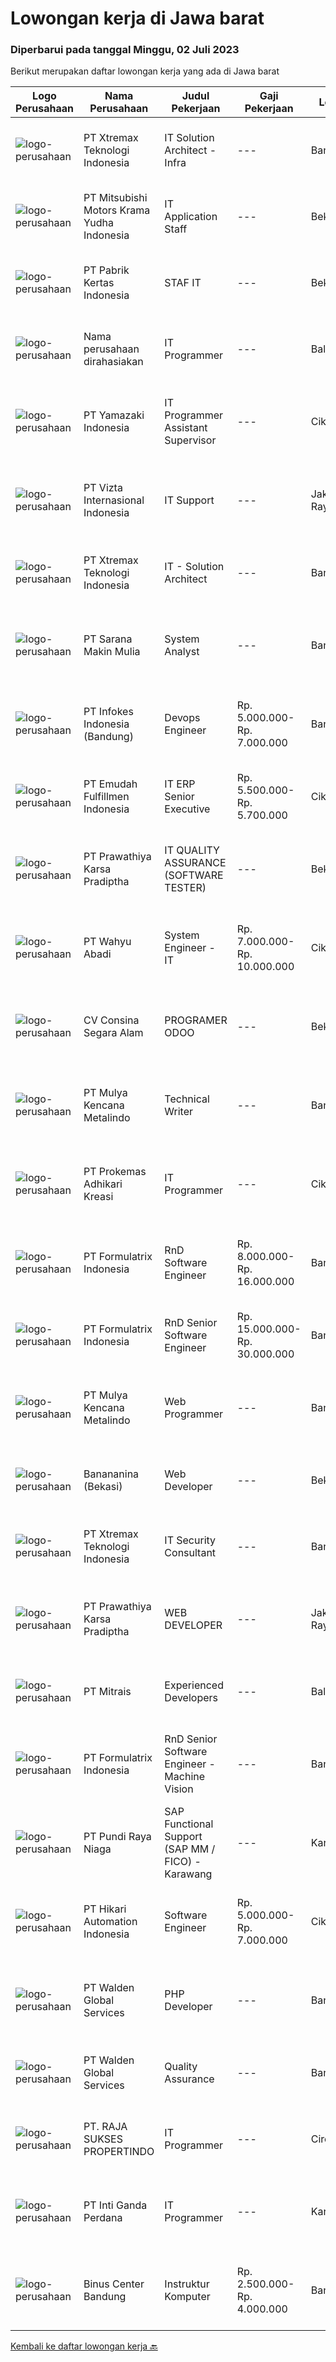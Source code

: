 
  # Lowongan kerja di Jawa barat

  ### Diperbarui pada tanggal Minggu, 02 Juli 2023

  Berikut merupakan daftar lowongan kerja yang ada di Jawa barat

  |Logo Perusahaan | Nama Perusahaan | Judul Pekerjaan | Gaji Pekerjaan | Lokasi | Deskripsi | Tanggal diunggah | Pranala |
  | -------------- | --------------- | --------------- | --------- | --------- | -------------- | ------- | ----------- |
  |![logo-perusahaan](https://image-service-cdn.seek.com.au/ce74a79d8ea261e54cdae65dc8035221535675cf/ee4dce1061f3f616224767ad58cb2fc751b8d2dc)|PT Xtremax Teknologi Indonesia|IT Solution Architect - Infra|---|Bandung|Description:This job position is suitable for individuals who are constant learners, problem solvers, and multi-taskers. Candidates who thrive in a...|Kamis, 29 Juni 2023|https://www.jobstreet.co.id/id/job/it-solution-architect-infra-4378442?token=0~eb9798a1-4609-4853-95c2-8927a0e88325&sectionRank=1&jobId=jobstreet-id-job-4378442|
|![logo-perusahaan](https://image-service-cdn.seek.com.au/d343b81d9df735f36ea657b1d6f4597369f0995e/ee4dce1061f3f616224767ad58cb2fc751b8d2dc)|PT Mitsubishi Motors Krama Yudha Indonesia|IT Application Staff|---|Bekasi|Main Duties:1. Main in change in SAP system for FI, CO and SD modul2. In change MMKI in house development system: MEDS, AVON, catia, et cetera.3....|Jumat, 30 Juni 2023|https://www.jobstreet.co.id/id/job/it-application-staff-4389079?token=0~eb9798a1-4609-4853-95c2-8927a0e88325&sectionRank=2&jobId=jobstreet-id-job-4389079|
|![logo-perusahaan](https://image-service-cdn.seek.com.au/ea83f0b87039c5d07ef726ca41a6187965ebea0b/ee4dce1061f3f616224767ad58cb2fc751b8d2dc)|PT Pabrik Kertas Indonesia|STAF IT|---|Bekasi|Perusahaan yang bergerak di bidang Packaging berdomisili di wilayah BEKASI.Prasyarat: Usia maksimal 35 taun Pendidikan Minimal D3/ S1 Teknik...|Jumat, 30 Juni 2023|https://www.jobstreet.co.id/id/job/staf-it-4388786?token=0~eb9798a1-4609-4853-95c2-8927a0e88325&sectionRank=3&jobId=jobstreet-id-job-4388786|
|![logo-perusahaan](https://i.ibb.co/sqvTCh9/112815900-stock-vector-no-image-available-icon-flat-vector.webp)|Nama perusahaan dirahasiakan|IT Programmer|---|Bali|Pendidikan minimal S1 segala jurusan Minimal memiliki 2 tahun pengalaman kerja di bidang yang sama Memiliki pengetahuan mengenai PHP dan bahasa...|Jumat, 30 Juni 2023|https://www.jobstreet.co.id/id/job/it-programmer-4389554?token=0~eb9798a1-4609-4853-95c2-8927a0e88325&sectionRank=4&jobId=jobstreet-id-job-4389554|
|![logo-perusahaan](https://image-service-cdn.seek.com.au/edc7bb96f745b6e8ab564225bd2ceeb1c2c04b40/ee4dce1061f3f616224767ad58cb2fc751b8d2dc)|PT Yamazaki Indonesia|IT Programmer Assistant Supervisor|---|Cikarang|Job Description: Use programming languages to write new program for bread industry Expand and update existing program Run tests to find any errors or...|Senin, 26 Juni 2023|https://www.jobstreet.co.id/id/job/it-programmer-assistant-supervisor-4385417?token=0~eb9798a1-4609-4853-95c2-8927a0e88325&sectionRank=5&jobId=jobstreet-id-job-4385417|
|![logo-perusahaan](https://image-service-cdn.seek.com.au/5a2d6af517b717500aec1660ed74bf644e99542e/ee4dce1061f3f616224767ad58cb2fc751b8d2dc)|PT Vizta Internasional Indonesia|IT Support|---|Jakarta Raya|Melakukan instalasi dan konfigurasi software computer serta mampu memperbaiki troubleshooting software Melakukan instalasi dan konfigurasi security...|Senin, 26 Juni 2023|https://www.jobstreet.co.id/id/job/it-support-4385959?token=0~eb9798a1-4609-4853-95c2-8927a0e88325&sectionRank=6&jobId=jobstreet-id-job-4385959|
|![logo-perusahaan](https://image-service-cdn.seek.com.au/ce74a79d8ea261e54cdae65dc8035221535675cf/ee4dce1061f3f616224767ad58cb2fc751b8d2dc)|PT Xtremax Teknologi Indonesia|IT - Solution Architect|---|Bandung|This job position is suitable for individuals who are constant learners, problem solvers, and multi-taskers. Candidates who thrive in a fast-paced...|Rabu, 28 Juni 2023|https://www.jobstreet.co.id/id/job/it-solution-architect-4376770?token=0~eb9798a1-4609-4853-95c2-8927a0e88325&sectionRank=7&jobId=jobstreet-id-job-4376770|
|![logo-perusahaan](https://i.ibb.co/sqvTCh9/112815900-stock-vector-no-image-available-icon-flat-vector.webp)|PT Sarana Makin Mulia|System Analyst|---|Bandung|Requirements: Minimum 3 years experience as business/system analyst Must possess at least Bachelor Degree Good knowledge about System Analysis and...|Jumat, 30 Juni 2023|https://www.jobstreet.co.id/id/job/system-analyst-4388873?token=0~eb9798a1-4609-4853-95c2-8927a0e88325&sectionRank=8&jobId=jobstreet-id-job-4388873|
|![logo-perusahaan](https://image-service-cdn.seek.com.au/97daf19111f6ec5fda53f3c6ed91dd429d6a0fdd/ee4dce1061f3f616224767ad58cb2fc751b8d2dc)|PT Infokes Indonesia (Bandung)|Devops Engineer|Rp. 5.000.000-Rp. 7.000.000|Bandung|KRITERIA Minimal 2-3 Tahun Pengalaman di bidang yang sama Memahami dan Menguasai Implementasi &amp; Konfigurasi Cloud Memiliki Pengalaman terkait...|Kamis, 29 Juni 2023|https://www.jobstreet.co.id/id/job/devops-engineer-4378276?token=0~eb9798a1-4609-4853-95c2-8927a0e88325&sectionRank=9&jobId=jobstreet-id-job-4378276|
|![logo-perusahaan](https://image-service-cdn.seek.com.au/85c6d7e7e607555946c166070aed68d847eec07a/ee4dce1061f3f616224767ad58cb2fc751b8d2dc)|PT Emudah Fulfillmen Indonesia|IT ERP Senior Executive|Rp. 5.500.000-Rp. 5.700.000|Cikarang|Requirements Bachelor Degree on Informaton System et cetera., Have 2 years experience for handle ERP Well understood the ERP system Excellent verbal...|Rabu, 28 Juni 2023|https://www.jobstreet.co.id/id/job/it-erp-senior-executive-4388064?token=0~eb9798a1-4609-4853-95c2-8927a0e88325&sectionRank=10&jobId=jobstreet-id-job-4388064|
|![logo-perusahaan](https://image-service-cdn.seek.com.au/25f275779d2d36a25f086ac9b1c5b5be868683f6/ee4dce1061f3f616224767ad58cb2fc751b8d2dc)|PT Prawathiya Karsa Pradiptha|IT QUALITY ASSURANCE (SOFTWARE TESTER)|---|Bekasi|Candidate must be at least Diploma Degree or Bachelor Degree (Computer Science, Information Technology, Information Management) Fresh graduate are...|Rabu, 28 Juni 2023|https://www.jobstreet.co.id/id/job/it-quality-assurance-software-tester-4388176?token=0~eb9798a1-4609-4853-95c2-8927a0e88325&sectionRank=11&jobId=jobstreet-id-job-4388176|
|![logo-perusahaan](https://image-service-cdn.seek.com.au/6026439138bc0c2a4b79e463e0e7a208b376bebe/ee4dce1061f3f616224767ad58cb2fc751b8d2dc)|PT Wahyu Abadi|System Engineer - IT|Rp. 7.000.000-Rp. 10.000.000|Cikarang|Bertanggung jawab atas kelancaran dan pemeliharaan sistem/program komputer di perusahaan Mengidentifikasi dan memenuhi kebutuhan perusahaan mengenai...|Senin, 26 Juni 2023|https://www.jobstreet.co.id/id/job/system-engineer-it-4384822?token=0~eb9798a1-4609-4853-95c2-8927a0e88325&sectionRank=12&jobId=jobstreet-id-job-4384822|
|![logo-perusahaan](https://image-service-cdn.seek.com.au/99d24bb696cccccbb7d685b7885f1e2c83ecd1c1/ee4dce1061f3f616224767ad58cb2fc751b8d2dc)|CV Consina Segara Alam|PROGRAMER ODOO|---|Bekasi|Deskripsi Pekerjaan : Mengetahui dan menguasai ERP system Minimal 3 thn Menguasai Platform Odoo 8 Minimal 2 thn Menguasai Bahasa Pemprograman Python...|Kamis, 29 Juni 2023|https://www.jobstreet.co.id/id/job/programer-odoo-4371368?token=0~eb9798a1-4609-4853-95c2-8927a0e88325&sectionRank=13&jobId=jobstreet-id-job-4371368|
|![logo-perusahaan](https://image-service-cdn.seek.com.au/9b30f00e5d44221643d2b46b334a39edb1dbf377/ee4dce1061f3f616224767ad58cb2fc751b8d2dc)|PT Mulya Kencana Metalindo|Technical Writer|---|Bandung|kualifikasi pelamar : Pendidikan minimum S1 Informatika atau dibidang terkait Memiliki pengalaman minimal 1 tahun sebagai Technical Writer Memiliki...|Kamis, 29 Juni 2023|https://www.jobstreet.co.id/id/job/technical-writer-4377991?token=0~eb9798a1-4609-4853-95c2-8927a0e88325&sectionRank=14&jobId=jobstreet-id-job-4377991|
|![logo-perusahaan](https://image-service-cdn.seek.com.au/ba0898ce4539c7172bf405ee05ff9d5cba14c6a1/ee4dce1061f3f616224767ad58cb2fc751b8d2dc)|PT Prokemas Adhikari Kreasi|IT Programmer|---|Cikarang|Uraian Pekerjaan Melakukan pengembangan application system / reporting system serta memastikan sesuai dengan kebutuhan perusahaan Membuat dan...|Selasa, 27 Juni 2023|https://www.jobstreet.co.id/id/job/it-programmer-4386235?token=0~eb9798a1-4609-4853-95c2-8927a0e88325&sectionRank=15&jobId=jobstreet-id-job-4386235|
|![logo-perusahaan](https://image-service-cdn.seek.com.au/e68aac730da390a16ce750d09b06eaca69364b55/ee4dce1061f3f616224767ad58cb2fc751b8d2dc)|PT Formulatrix Indonesia|RnD Software Engineer|Rp. 8.000.000-Rp. 16.000.000|Bandung|Responsibilities:  Design, develop, and improve robotic systems software from the ground up. Use research and development skills to create prototypes...|Kamis, 29 Juni 2023|https://www.jobstreet.co.id/id/job/rnd-software-engineer-4388633?token=0~eb9798a1-4609-4853-95c2-8927a0e88325&sectionRank=16&jobId=jobstreet-id-job-4388633|
|![logo-perusahaan](https://image-service-cdn.seek.com.au/e68aac730da390a16ce750d09b06eaca69364b55/ee4dce1061f3f616224767ad58cb2fc751b8d2dc)|PT Formulatrix Indonesia|RnD Senior Software Engineer|Rp. 15.000.000-Rp. 30.000.000|Bandung|Headquartered in Bedford, Massachusetts, Formulatrix is a fast-growing robotic automation equipment manufacturer and software solutions provider to...|Kamis, 29 Juni 2023|https://www.jobstreet.co.id/id/job/rnd-senior-software-engineer-4377689?token=0~eb9798a1-4609-4853-95c2-8927a0e88325&sectionRank=17&jobId=jobstreet-id-job-4377689|
|![logo-perusahaan](https://image-service-cdn.seek.com.au/9b30f00e5d44221643d2b46b334a39edb1dbf377/ee4dce1061f3f616224767ad58cb2fc751b8d2dc)|PT Mulya Kencana Metalindo|Web Programmer|---|Bandung|Web Programmer Persyaratan: Usia maksimal 32 tahun Pendidikan minimal D3 (Jurusan Teknik Informatika, teknik Komputer, Sistem Informasi) Menguasai...|Selasa, 27 Juni 2023|https://www.jobstreet.co.id/id/job/web-programmer-4386743?token=0~eb9798a1-4609-4853-95c2-8927a0e88325&sectionRank=18&jobId=jobstreet-id-job-4386743|
|![logo-perusahaan](https://image-service-cdn.seek.com.au/19b2b4a30b5a7dbba94dc9643618d4fbfb9ceb1c/ee4dce1061f3f616224767ad58cb2fc751b8d2dc)|Banananina (Bekasi)|Web Developer|---|Bekasi|Lulusan Minimal S1 Teknik Informatika Lebih diutamakan memiliki pengalaman develop web Skill yang di butuhkan : PHP, HTML, CSS, SQL, API, jQuery &amp;...|Rabu, 28 Juni 2023|https://www.jobstreet.co.id/id/job/web-developer-4387616?token=0~eb9798a1-4609-4853-95c2-8927a0e88325&sectionRank=19&jobId=jobstreet-id-job-4387616|
|![logo-perusahaan](https://image-service-cdn.seek.com.au/ce74a79d8ea261e54cdae65dc8035221535675cf/ee4dce1061f3f616224767ad58cb2fc751b8d2dc)|PT Xtremax Teknologi Indonesia|IT Security Consultant|---|Bandung|We are looking for experienced security professionals who can help ourselves achieve a secured environment for our applications, system, and network...|Selasa, 27 Juni 2023|https://www.jobstreet.co.id/id/job/it-security-consultant-4368756?token=0~eb9798a1-4609-4853-95c2-8927a0e88325&sectionRank=20&jobId=jobstreet-id-job-4368756|
|![logo-perusahaan](https://image-service-cdn.seek.com.au/25f275779d2d36a25f086ac9b1c5b5be868683f6/ee4dce1061f3f616224767ad58cb2fc751b8d2dc)|PT Prawathiya Karsa Pradiptha|WEB DEVELOPER|---|Jakarta Raya|Candidate must possess at least Bachelor Degree, Computer Science/Information Technology, Engineering (Computer / Telecommunication) or equivalent...|Rabu, 28 Juni 2023|https://www.jobstreet.co.id/id/job/web-developer-4376439?token=0~eb9798a1-4609-4853-95c2-8927a0e88325&sectionRank=21&jobId=jobstreet-id-job-4376439|
|![logo-perusahaan](https://image-service-cdn.seek.com.au/969b0c47f133a1e0155056a5d964c63953dd6304/ee4dce1061f3f616224767ad58cb2fc751b8d2dc)|PT Mitrais|Experienced Developers|---|Bali|Build your Career with Mitrais ! We're looking for experienced Software Engineers from any background to be part of our team. What will you be doing? ...|Kamis, 29 Juni 2023|https://www.jobstreet.co.id/id/job/experienced-developers-4371868?token=0~eb9798a1-4609-4853-95c2-8927a0e88325&sectionRank=22&jobId=jobstreet-id-job-4371868|
|![logo-perusahaan](https://image-service-cdn.seek.com.au/e68aac730da390a16ce750d09b06eaca69364b55/ee4dce1061f3f616224767ad58cb2fc751b8d2dc)|PT Formulatrix Indonesia|RnD Senior Software Engineer - Machine Vision|---|Bandung|Headquartered in Bedford, Massachusetts, FORMULATRIX is a fast-growing robotic automation equipment manufacturer and software solutions provider to...|Rabu, 28 Juni 2023|https://www.jobstreet.co.id/id/job/rnd-senior-software-engineer-machine-vision-4369866?token=0~eb9798a1-4609-4853-95c2-8927a0e88325&sectionRank=23&jobId=jobstreet-id-job-4369866|
|![logo-perusahaan](https://image-service-cdn.seek.com.au/80e1d31b27bb382718d7a297b5a621e4551102bd/ee4dce1061f3f616224767ad58cb2fc751b8d2dc)|PT Pundi Raya Niaga|SAP Functional Support (SAP MM / FICO) - Karawang|---|Karawang|Job Description : Analyze SAP incidents raised by users, perform root cause analysis and investigate solutions. Inform users and/or first-level...|Selasa, 27 Juni 2023|https://www.jobstreet.co.id/id/job/sap-functional-support-sap-mm-fico-karawang-4386410?token=0~eb9798a1-4609-4853-95c2-8927a0e88325&sectionRank=24&jobId=jobstreet-id-job-4386410|
|![logo-perusahaan](https://image-service-cdn.seek.com.au/55b4061a6e932612555cb401f906ec0c05eef374/ee4dce1061f3f616224767ad58cb2fc751b8d2dc)|PT Hikari Automation Indonesia|Software Engineer|Rp. 5.000.000-Rp. 7.000.000|Cikarang|Create full software developmentDevelop flowcharts, layouts and documentation to identify requirements and solutionsWrite well-designed, testable...|Selasa, 27 Juni 2023|https://www.jobstreet.co.id/id/job/software-engineer-4366664?token=0~eb9798a1-4609-4853-95c2-8927a0e88325&sectionRank=25&jobId=jobstreet-id-job-4366664|
|![logo-perusahaan](https://image-service-cdn.seek.com.au/c417ee29a14a3cc83322ba33d3ba69d569ac3112/ee4dce1061f3f616224767ad58cb2fc751b8d2dc)|PT Walden Global Services|PHP Developer|---|Bandung|Majored in IT or related fields Minimal 1 year experience in PHP Laravel, NodeJS Working experience in a web development company preferable Expert in...|Rabu, 28 Juni 2023|https://www.jobstreet.co.id/id/job/php-developer-4387537?token=0~eb9798a1-4609-4853-95c2-8927a0e88325&sectionRank=26&jobId=jobstreet-id-job-4387537|
|![logo-perusahaan](https://image-service-cdn.seek.com.au/ec07421f9eaa89aefbdda0babe4845e5bd6e8006/ee4dce1061f3f616224767ad58cb2fc751b8d2dc)|PT Walden Global Services|Quality Assurance|---|Bandung|Candidate must possess at least a Diploma, Bachelor's Degree, Computer Science/Information Technology or equivalent. At least have 1 year of working...|Selasa, 27 Juni 2023|https://www.jobstreet.co.id/id/job/quality-assurance-4386781?token=0~eb9798a1-4609-4853-95c2-8927a0e88325&sectionRank=27&jobId=jobstreet-id-job-4386781|
|![logo-perusahaan](https://image-service-cdn.seek.com.au/4768f45ac4016a3a17b2313f780d7a6523fe7982/ee4dce1061f3f616224767ad58cb2fc751b8d2dc)|PT. RAJA SUKSES PROPERTINDO|IT Programmer|---|Cirebon|Deskripsi pekerjaan: Membuat aplikasi sesuai dengan rencana kerja dan timeline yang diberikan oleh User Memenuhi permintaan...|Minggu, 25 Juni 2023|https://www.jobstreet.co.id/id/job/it-programmer-4375607?token=0~eb9798a1-4609-4853-95c2-8927a0e88325&sectionRank=28&jobId=jobstreet-id-job-4375607|
|![logo-perusahaan](https://image-service-cdn.seek.com.au/3e9ef2e5aa70a9e6a97fae5120fafa3056fa5e3f/ee4dce1061f3f616224767ad58cb2fc751b8d2dc)|PT Inti Ganda Perdana|IT Programmer|---|Karawang|Kualifikasi : D3/S1 Jurusan Teknik Informasi Memahami bahasa pemrograman Backend PHP dengan Framework Laravel Mengelola dan mamahami database...|Senin, 26 Juni 2023|https://www.jobstreet.co.id/id/job/it-programmer-4384556?token=0~eb9798a1-4609-4853-95c2-8927a0e88325&sectionRank=29&jobId=jobstreet-id-job-4384556|
|![logo-perusahaan](https://image-service-cdn.seek.com.au/abe52df5c25027f0407faba30b4bd412ccb05d64/ee4dce1061f3f616224767ad58cb2fc751b8d2dc)|Binus Center Bandung|Instruktur Komputer|Rp. 2.500.000-Rp. 4.000.000|Bandung|Kualifikasi : Pendidikan Minimal D4 Teknik Komputer/Ilmu Komputer/Sistem Informasi Memiliki pengalaman mengajar minimal 1 tahun Memiliki kemampuan...|Senin, 26 Juni 2023|https://www.jobstreet.co.id/id/job/instruktur-komputer-4384893?token=0~eb9798a1-4609-4853-95c2-8927a0e88325&sectionRank=30&jobId=jobstreet-id-job-4384893|


  [Kembali ke daftar lowongan kerja 🔙](../README.md#daftar-lowongan-kerja)
  